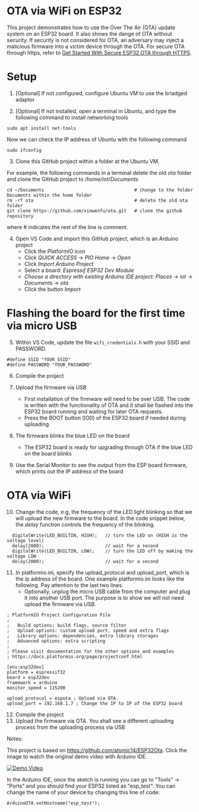 # OTA via WiFi on ESP32

This project demonstrates how to use the Over The Air (OTA) update system on an ESP32 board. It also shows the dange of OTA without security. If security is not considered for OTA, an adversary may inject a malicious firmware into a victim device through the OTA. For secure OTA through https, refer to [Get Started With Secure ESP32 OTA through HTTPS](https://github.com/PBearson/Get-Started-With-ESP32-OTA).


# Setup
1. [Optional] If not configured, configure Ubuntu VM to use the briadged adaptor

2. [Optional] If not installed, open a terminal in Ubuntu, and type the following command to install networking tools
```
sudo apt install net-tools
```
Now we can check the IP address of Ubuntu with the following command
```
sudo ifconfig
```

3. Clone this GitHub project within a folder at the Ubuntu VM.

For example, the following commands in a terminal delete the old *ota* folder and clone the GitHub project to */home/iot/Documents*

```
cd ~/Documents                                  # change to the folder Documents within the home folder
rm -rf ota                                      # delete the old ota folder
git clone https://github.com/xinwenfu/ota.git   # clone the github repository
```
where # indicates the rest of the line is comment.

4. Open VS Code and import this GitHub project, which is an Arduino project
   - Click the PlatformIO icon
   - Click *QUICK ACCESS* -> *PIO Home* -> *Open*
   - Click *Import Arduino Project*
   - Select a board: *Espressif ESP32 Dev Module*
   - *Choose a directory with existing Arduino IDE project*: *Places* -> *iot* -> *Documents* -> *ota*
   - Click the button *Import*

# Flashing the board for the first time via micro USB

5. Within VS Code, update the file `wifi_credentials.h` with your SSID and PASSWORD. 

```
#define SSID "YOUR_SSID"
#define PASSWORD "YOUR_PASSWORD"
```
6. Compile the project

7. Upload the firmware via USB
   - First installation of the firmware will need to be over USB. The code is written with the functionality of OTA and it shall be flashed into the ESP32 board running and waiting for later OTA requests.
   - Press the BOOT button (IO0) of the ESP32 board if needed during uploading

8. The firmware blinks the blue LED on the board
   - The ESP32 board is ready for upgrading through OTA if the blue LED on the board blinks

9. Use the Serial Monitor to see the output from the ESP board firmware, which prints out the IP address of the board

# OTA via WiFi

10. Change the code, e.g, the frequency of the LED light blinking so that we will upload the new firmware to the board. In the code snippet below, the *delay* function controls the frequency of the blinking.

```
  digitalWrite(LED_BUILTIN, HIGH);   // turn the LED on (HIGH is the voltage level)
  delay(2000);                       // wait for a second
  digitalWrite(LED_BUILTIN, LOW);    // turn the LED off by making the voltage LOW
  delay(2000);                       // wait for a second
```

11. In platformio.ini, specify the upload_protocol and upload_port, which is the ip address of the board. One example platformio.ini looks like the following. Pay attention to the last two lines.
    - Optionally, unplug the micro USB cable from the computer and plug it into another USB port. The purpose is to show we will not need upload the firmware via USB. 

```
; PlatformIO Project Configuration File
;
;   Build options: build flags, source filter
;   Upload options: custom upload port, speed and extra flags
;   Library options: dependencies, extra library storages
;   Advanced options: extra scripting
;
; Please visit documentation for the other options and examples
; https://docs.platformio.org/page/projectconf.html

[env:esp32dev]
platform = espressif32
board = esp32dev
framework = arduino
monitor_speed = 115200

upload_protocol = espota ; Upload via OTA. 
upload_port = 192.168.1.7 ; Change the IP to IP of the ESP32 board
```

12. Compile the project 
13. Upload the firmware via OTA. You shall see a different uploading process from the uploading process via USB


Notes:

This project is based on https://github.com/atomic14/ESP32Ota.
Click the image to watch the original demo video with Arduino IDE.

[![Demo Video](https://img.youtube.com/vi/_bMsrxiyuHs/0.jpg)](https://www.youtube.com/watch?v=_bMsrxiyuHs)

In the Arduino IDE, once the sketch is running you can go to "Tools" -> "Ports" and you should find your ESP32 listed as "esp_test". You can change the name of your device by changing this line of code:
```
ArduinoOTA.setHostname("esp_test");
```

